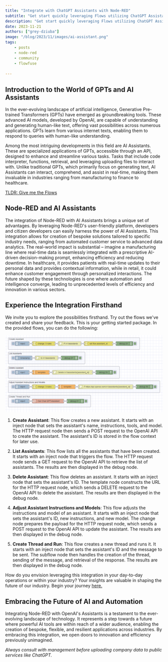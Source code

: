 ```yaml
---
title: "Integrate with ChatGPT Assistants with Node-RED"
subtitle: "Get start quickly leveraging Flows utilizing ChatGPT Assistant"
description: "Get start quickly leveraging Flows utilizing ChatGPT Assistant"
date: 2023-11-21
authors: ["grey-dziuba"]
image: "/blog/2023/11/images/ai-assistant.png"
tags:
    - posts
    - node-red
    - community
    - flowfuse

---
```


## Introduction to the World of GPTs and AI Assistants

In the ever-evolving landscape of artificial intelligence, Generative Pre-trained Transformers (GPTs) have emerged as groundbreaking tools. These advanced AI models, developed by OpenAI, are capable of understanding and generating human-like text, offering vast possibilities across numerous applications. GPTs learn from various internet texts, enabling them to respond to queries with human-like understanding.

Among the most intriguing developments in this field are AI Assistants. These are specialized applications of GPTs, accessible through an API, designed to enhance and streamline various tasks. Tasks that include code interpreter, functions, retrieval, and leveraging uploading files to interact with. Unlike traditional GPTs, which primarily focus on generating text, AI Assistants can interact, comprehend, and assist in real-time, making them invaluable in industries ranging from manufacturing to finance to healthcare.

<!--more-->

[TLDR: Give me the Flows](https://flows.nodered.org/flow/073548c276832e804f037f3212014e60)

## Node-RED and AI Assistants

The integration of Node-RED with AI Assistants brings a unique set of advantages. By leveraging Node-RED's user-friendly platform, developers and citizen developers can easily harness the power of AI Assistants. This integration allows for creation of bespoke solutions tailored to specific industry needs, ranging from automated customer service to advanced data analytics. The real-world impact is substantial – imagine a manufacturing line where real-time data is seamlessly integrated with a prescriptive AI-driven decision-making prompt, enhancing efficiency and reducing downtime.  In healthcare, it provides patients with real-time updates to their personal data and provides contextual information, while in retail, it could enhance customer engagement through personalized interactions. The future shaped by these technologies is one where automation and intelligence converge, leading to unprecedented levels of efficiency and innovation in various sectors.


## Experience the Integration Firsthand

We invite you to explore the possibilities firsthand. Try out the flows we've created and share your feedback. This is your getting started package. In the provided flows, you can do the following:

![OpenAI Assistant integration on Node-RED](./images/ai-flows.png)

1. **Create Assistant**: This flow creates a new assistant. It starts with an inject node that sets the assistant's name, instructions, tools, and model. The HTTP request node then sends a POST request to the OpenAI API to create the assistant. The assistant's ID is stored in the flow context for later use.

2. **List Assistants**: This flow lists all the assistants that have been created. It starts with an inject node that triggers the flow. The HTTP request node sends a GET request to the OpenAI API to retrieve the list of assistants. The results are then displayed in the debug node.

3. **Delete Assistant**: This flow deletes an assistant. It starts with an inject node that sets the assistant's ID. The template node constructs the URL for the HTTP request node, which sends a DELETE request to the OpenAI API to delete the assistant. The results are then displayed in the debug node.

4. **Adjust Assistant Instructions and Models**: This flow adjusts the instructions and model of an assistant. It starts with an inject node that sets the assistant's ID, new instructions, and new model. The change node prepares the payload for the HTTP request node, which sends a POST request to the OpenAI API to update the assistant. The results are then displayed in the debug node.

5. **Create Thread and Run**: This flow creates a new thread and runs it. It starts with an inject node that sets the assistant's ID and the message to be sent. The subflow node then handles the creation of the thread, sending of the message, and retrieval of the response. The results are then displayed in the debug node.

How do you envision leveraging this integration in your day-to-day operations or within your industry? Your insights are valuable in shaping the future of our industry. Begin your journey [here.](https://flows.nodered.org/flow/073548c276832e804f037f3212014e60)

## Embracing the Future of AI and Automation

Integrating Node-RED with OpenAI's Assistants is a testament to the ever-evolving landscape of technology. It represents a step towards a future where powerful AI tools are within reach of a wider audience, enabling the creation of bespoke, flexible, and resilient applications across industries. By embracing this integration, we open doors to innovation and efficiency previously unimagined.

*Always consult with management before uploading company data to public services like ChatGPT.*



